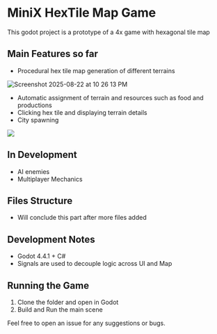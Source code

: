 # MiniX HexTile Map Game

This godot project is a prototype of a 4x game with hexagonal tile map

## Main Features so far
- Procedural hex tile map generation of different terrains

![Screenshot 2025-08-22 at 10 26 13 PM](https://github.com/user-attachments/assets/0430b60c-2658-436d-b815-d49fc48c5a55)

- Automatic assignment of terrain and resources such as food and productions
- Clicking hex tile and displaying terrain details
- City spawning

<img src="https://github.com/user-attachments/assets/e9cf3087-15b4-40d4-8fe2-4c8a33fb8bf7" />

## In Development
- AI enemies
- Multiplayer Mechanics

## Files Structure
- Will conclude this part after more files added

## Development Notes
- Godot 4.4.1 + C#
- Signals are used to decouple logic across UI and Map

## Running the Game
1. Clone the folder and open in Godot
2. Build and Run the main scene

Feel free to open an issue for any suggestions or bugs.

